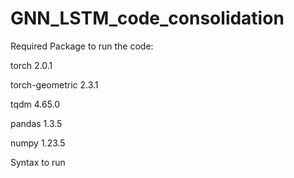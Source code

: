# GNN_LSTM_code_consolidation

Required Package to run the code:

torch 2.0.1 

torch-geometric 2.3.1

tqdm 4.65.0

pandas 1.3.5

numpy 1.23.5

Syntax to run 

